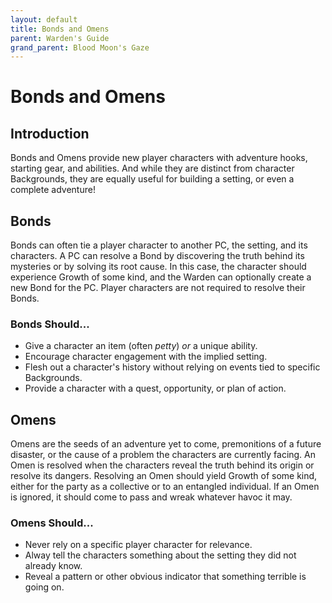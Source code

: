 ```yaml
---
layout: default
title: Bonds and Omens
parent: Warden's Guide 
grand_parent: Blood Moon's Gaze
---
```


# Bonds and Omens

## Introduction

Bonds and Omens provide new player characters with adventure hooks, starting gear, and abilities. And while they are distinct from character Backgrounds, they are equally useful for building a setting, or even a complete adventure!

## Bonds

Bonds can often tie a player character to another PC, the setting, and its characters. A PC can resolve a Bond by discovering the truth behind its mysteries or by solving its root cause. In this case, the character should experience Growth of some kind, and the Warden can optionally create a new Bond for the PC. Player characters are not required to resolve their Bonds. 

### Bonds Should...

- Give a character an item (often _petty_) _or_ a unique ability.
- Encourage character engagement with the implied setting.
- Flesh out a character's history without relying on events tied to specific Backgrounds. 
- Provide a character with a quest, opportunity, or plan of action. 

## Omens

Omens are the seeds of an adventure yet to come, premonitions of a future disaster, or the cause of a problem the characters are currently facing. An Omen is resolved when the characters reveal the truth behind its origin or resolve its dangers. Resolving an Omen should yield Growth of some kind, either for the party as a collective or to an entangled individual. If an Omen is ignored, it should come to pass and wreak whatever havoc it may.

### Omens Should...

- Never rely on a specific player character for relevance.
- Alway tell the characters something about the setting they did not already know.
- Reveal a pattern or other obvious indicator that something terrible is going on. 